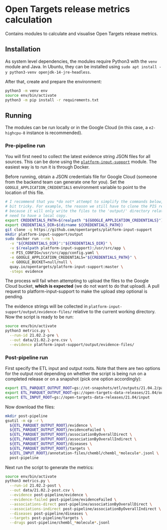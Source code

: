 # Open Targets release metrics calculation

Contains modules to calculate and visualise Open Targets release metrics.

## Installation
As system level dependencies, the modules require Python3 with the `venv` module and Java. In Ubuntu, they can be installed using `sudo apt install -y python3-venv openjdk-14-jre-headless`.

After that, create and prepare the environment:
```bash
python3 -m venv env
source env/bin/activate
python3 -m pip install -r requirements.txt
```

## Running

The modules can be run locally or in the Google Cloud (in this case, a `e2-highcpu-8` instance is recommended).

### Pre-pipeline run
You will first need to collect the latest evidence string JSON files for all sources. This can be done using the [`platform-input-support`](https://github.com/opentargets/platform-input-support) module. The easiest way is to run it is through Docker.

Before running, obtain a JSON credentials file for Google Cloud (someone from the backend team can generate one for you). Set the `GOOGLE_APPLICATION_CREDENTIALS` environment variable to point to the location of this file.

```bash
# I recommend that you *do not* attempt to simplify the commands below, as the way PIS writes the output files can be a
# bit tricky. For example, the reason we still have to clone the PIS repository, even though running via Docker, is
# because it will only write the files to the 'output/' directory relative to its code root; and to properly map this we
# need to have a local copy.
export CREDENTIALS_PATH=$(realpath "${GOOGLE_APPLICATION_CREDENTIALS}")
export CREDENTIALS_DIR=$(dirname ${CREDENTIALS_PATH})
git clone -q https://github.com/opentargets/platform-input-support
mkdir platform-input-support/output
sudo docker run --rm \
  -v "${CREDENTIALS_DIR}":"${CREDENTIALS_DIR}" \
  -v $(realpath platform-input-support):/usr/src/app \
  -e PIS_CONFIG=/usr/src/app/config.yaml \
  -e GOOGLE_APPLICATION_CREDENTIALS="${CREDENTIALS_PATH}" \
  -e GOOGLE_BUCKET=null/null \
  quay.io/opentargets/platform-input-support:master \
  -steps evidence
```

The process will fail when attempting to upload the files to the Google Cloud bucket, **which is expected** (we do not want to do that upload). A pull request to platform-input-support to make the upload step optional is pending.

The evidence strings will be collected in `platform-input-support/output/evidence-files/` relative to the current working directory. Now the script is ready to be run:

```bash
source env/bin/activate
python3 metrics.py \
  --run-id 21.02.2-pre \
  --out data/21.02.2-pre.csv \
  --evidence platform-input-support/output/evidence-files/
```

### Post-pipeline run
First specify the ETL input and output roots. Note that there are two options for the output root depending on whether the script is being run on a completed release or on a snapshot (pick one option accordingly):
```bash
export ETL_PARQUET_OUTPUT_ROOT=gs://ot-snapshots/etl/outputs/21.04.2/parquet  # For snapshots.
export ETL_PARQUET_OUTPUT_ROOT=gs://open-targets-data-releases/21.04/output/etl/parquet  # For completed releases.
export ETL_INPUT_ROOT=gs://open-targets-data-releases/21.04/input
```

Now download the files:
```bash
mkdir post-pipeline
gsutil -m cp -r \
  ${ETL_PARQUET_OUTPUT_ROOT}/evidence \
  ${ETL_PARQUET_OUTPUT_ROOT}/evidenceFailed \
  ${ETL_PARQUET_OUTPUT_ROOT}/associationByOverallDirect \
  ${ETL_PARQUET_OUTPUT_ROOT}/associationByOverallIndirect \
  ${ETL_PARQUET_OUTPUT_ROOT}/diseases \
  ${ETL_PARQUET_OUTPUT_ROOT}/targets \
  ${ETL_INPUT_ROOT}/annotation-files/chembl/chembl_*molecule*.jsonl \
  post-pipeline
```

Next run the script to generate the metrics:
```bash
source env/bin/activate
python3 metrics.py \
  --run-id 21.02.2-post \
  --out data/21.02.2-post.csv \
  --evidence post-pipeline/evidence \
  --evidence-failed post-pipeline/evidenceFailed \
  --associations-direct post-pipeline/associationByOverallDirect \
  --associations-indirect post-pipeline/associationByOverallIndirect \
  --diseases post-pipeline/diseases \
  --targets post-pipeline/targets \
  --drugs post-pipeline/chembl_*molecule*.jsonl
```

